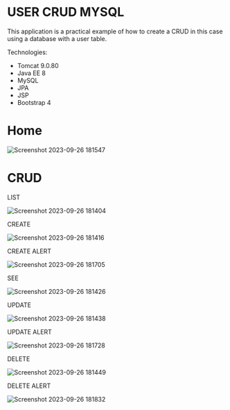 # USER CRUD MYSQL
This application is a practical example of how to create a CRUD in this case using a database with a user table.

Technologies:

- Tomcat 9.0.80
- Java EE 8
- MySQL
- JPA
- JSP
- Bootstrap 4

# Home
![Screenshot 2023-09-26 181547](https://github.com/RomelTeja7/USER_CRUD/assets/118077551/7ba06130-ef7e-4756-b028-952ee819b89c)
# CRUD
LIST

![Screenshot 2023-09-26 181404](https://github.com/RomelTeja7/USER_CRUD/assets/118077551/7f830729-45de-4608-bd12-1276e3c05bd2)

CREATE

![Screenshot 2023-09-26 181416](https://github.com/RomelTeja7/USER_CRUD/assets/118077551/555c80dd-353a-4f3f-8336-4a8fc2fcc782)

CREATE ALERT

![Screenshot 2023-09-26 181705](https://github.com/RomelTeja7/USER_CRUD/assets/118077551/72f01537-c235-489f-ab0f-f33f91781670)

SEE

![Screenshot 2023-09-26 181426](https://github.com/RomelTeja7/USER_CRUD/assets/118077551/489dbe23-8fae-4035-854d-5eb8bd91cb43)

UPDATE

![Screenshot 2023-09-26 181438](https://github.com/RomelTeja7/USER_CRUD/assets/118077551/02d9f603-847c-4b65-9811-ef71af9097de)

UPDATE ALERT

![Screenshot 2023-09-26 181728](https://github.com/RomelTeja7/USER_CRUD/assets/118077551/38a626c0-c2b9-4c75-be52-dfdf7d9ab03e)

DELETE

![Screenshot 2023-09-26 181449](https://github.com/RomelTeja7/USER_CRUD/assets/118077551/2b6c8344-1bba-416f-9114-b7f084e9dd9c)

DELETE ALERT

![Screenshot 2023-09-26 181832](https://github.com/RomelTeja7/USER_CRUD/assets/118077551/4bceb9ca-2c51-47cf-a55a-ffc7f55e7254)
